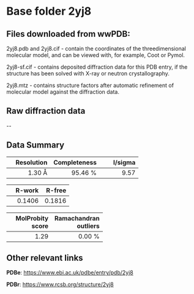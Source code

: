 # Base folder 2yj8

## Files downloaded from wwPDB:

2yj8.pdb and 2yj8.cif - contain the coordinates of the threedimensional molecular model, and can be viewed with, for example, Coot or Pymol.

2yj8-sf.cif - contains deposited diffraction data for this PDB entry, if the structure has been solved with X-ray or neutron crystallography.

2yj8.mtz - contains structure factors after automatic refinement of molecular model against the diffraction data.

## Raw diffraction data

--<br> 

## Data Summary
|   | Resolution | Completeness| I/sigma |
|---|-------------:|----------------:|--------------:|
|   |1.30 Å|95.46 %|<img width=50/>9.57 |

|   | **R-work**| **R-free**   
|---|-------------:|----------------:|           
||0.1406|0.1816|

|   |**MolProbity<br>score**| **Ramachandran<br>outliers** 
|---|-------------:|----------------:|
||1.29|0.00 %|

## Other relevant links 
**PDBe**:  https://www.ebi.ac.uk/pdbe/entry/pdb/2yj8
 
**PDBr**: https://www.rcsb.org/structure/2yj8 

